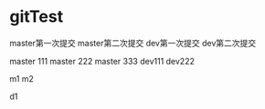 # gitTest
master第一次提交
master第二次提交
dev第一次提交
dev第二次提交


master 111
master 222
master 333
dev111
dev222

m1
m2

d1